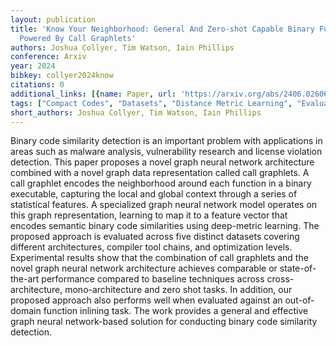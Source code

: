 ```yaml
---
layout: publication
title: 'Know Your Neighborhood: General And Zero-shot Capable Binary Function Search
  Powered By Call Graphlets'
authors: Joshua Collyer, Tim Watson, Iain Phillips
conference: Arxiv
year: 2024
bibkey: collyer2024know
citations: 0
additional_links: [{name: Paper, url: 'https://arxiv.org/abs/2406.02606'}]
tags: ["Compact Codes", "Datasets", "Distance Metric Learning", "Evaluation", "Few Shot & Zero Shot"]
short_authors: Joshua Collyer, Tim Watson, Iain Phillips
---
```

Binary code similarity detection is an important problem with applications in
areas such as malware analysis, vulnerability research and license violation
detection. This paper proposes a novel graph neural network architecture
combined with a novel graph data representation called call graphlets. A call
graphlet encodes the neighborhood around each function in a binary executable,
capturing the local and global context through a series of statistical
features. A specialized graph neural network model operates on this graph
representation, learning to map it to a feature vector that encodes semantic
binary code similarities using deep-metric learning. The proposed approach is
evaluated across five distinct datasets covering different architectures,
compiler tool chains, and optimization levels. Experimental results show that
the combination of call graphlets and the novel graph neural network
architecture achieves comparable or state-of-the-art performance compared to
baseline techniques across cross-architecture, mono-architecture and zero shot
tasks. In addition, our proposed approach also performs well when evaluated
against an out-of-domain function inlining task. The work provides a general
and effective graph neural network-based solution for conducting binary code
similarity detection.